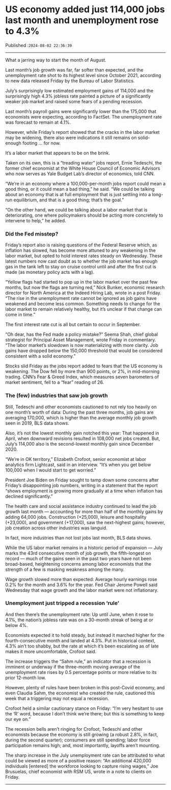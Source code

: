 # US economy added just 114,000 jobs last month and unemployment rose to 4.3%

Published :`2024-08-02 22:36:39`

---

What a jarring way to start the month of August.

Last month’s job growth was far, far softer than expected, and the unemployment rate shot to its highest level since October 2021, according to new data released Friday by the Bureau of Labor Statistics.

July’s surprisingly low estimated employment gains of 114,000 and the surprisingly high 4.3% jobless rate painted a picture of a significantly weaker job market and raised some fears of a pending recession.

Last month’s payroll gains were significantly lower than the 175,000 that economists were expecting, according to FactSet. The unemployment rate was forecast to remain at 4.1%.

However, while Friday’s report showed that the cracks in the labor market may be widening, there also were indications it still remains on solid-enough footing … for now.

It’s a labor market that appears to be on the brink.

Taken on its own, this is a “treading water” jobs report, Ernie Tedeschi, the former chief economist at the White House Council of Economic Advisors who now serves as Yale Budget Lab’s director of economics, told CNN.

“We’re in an economy where a 100,000-per-month jobs report could mean a good thing, or it could mean a bad thing,” he said. “We could be talking about an economy that is at full employment that is just settling into a long-run equilibrium, and that is a good thing; that’s the goal.”

“On the other hand, we could be talking about a labor market that is deteriorating, one where policymakers should be acting more concretely to intervene to help,” he added.

### Did the Fed misstep?

Friday’s report also is raising questions of the Federal Reserve which, as inflation has slowed, has become more attuned to any weakening in the labor market, but opted to hold interest rates steady on Wednesday. These latest numbers now cast doubt as to whether the job market has enough gas in the tank left to stay on cruise control until and after the first cut is made (as monetary policy acts with a lag).

“Yellow flags had started to pop up in the labor market over the past few months, but now the flags are turning red,” Nick Bunker, economic research director for North America at the Indeed Hiring Lab, wrote in a post Friday. “The rise in the unemployment rate cannot be ignored as job gains have weakened and become less common. Something needs to change for the labor market to remain relatively healthy, but it’s unclear if that change can come in time.”

The first interest rate cut is all but certain to occur in September.

“Oh dear, has the Fed made a policy mistake?” Seema Shah, chief global strategist for Principal Asset Management, wrote Friday in commentary. “The labor market’s slowdown is now materializing with more clarity. Job gains have dropped below the 150,000 threshold that would be considered consistent with a solid economy.”

Stocks slid Friday as the jobs report added to fears that the US economy is weakening. The Dow fell by more than 900 points, or 2%, in mid-morning trading. CNN’s Fear & Greed Index, which measures seven barometers of market sentiment, fell to a “fear” reading of 26.

### The (few) industries that saw job growth

Still, Tedeschi and other economists cautioned to not rely too heavily on one month’s worth of data: During the past three months, job gains are averaging 170,000, which is higher than the average monthly job growth seen in 2019, BLS data shows.

Also, it’s not the lowest monthly gain notched this year: That happened in April, when downward revisions resulted in 108,000 net jobs created. But, July’s 114,000 also is the second-lowest monthly gain since December 2020.

“We’re in OK territory,” Elizabeth Crofoot, senior economist at labor analytics firm Lightcast, said in an interview. “It’s when you get below 100,000 when I would start to get worried.”

President Joe Biden on Friday sought to tamp down some concerns after Friday’s disappointing job numbers, writing in a statement that the report “shows employment is growing more gradually at a time when inflation has declined significantly.”

The health care and social assistance industry continued to lead the job growth last month — accounting for more than half of the monthly gains by adding 64,000 jobs. Construction (+25,000), leisure and hospitality (+23,000), and government (+17,000), saw the next-highest gains; however, job creation across other industries was languid.

In fact, more industries than not lost jobs last month, BLS data shows.

While the US labor market remains in a historic period of expansion — July marks the 43rd consecutive month of job growth, the fifth-longest on record — much of the gains seen in the past two years have not been broad-based, heightening concerns among labor economists that the strength of a few is masking weakness among the many.

Wage growth slowed more than expected: Average hourly earnings rose 0.2% for the month and 3.6% for the year. Fed Chair Jerome Powell said Wednesday that wage growth and the labor market were not inflationary.

### Unemployment just tripped a recession ‘rule’

And then there’s the unemployment rate: Up until June, when it rose to 4.1%, the nation’s jobless rate was on a 30-month streak of being at or below 4%.

Economists expected it to hold steady, but instead it marched higher for the fourth-consecutive month and landed at 4.3%. Put in historical context, 4.3% ain’t too shabby, but the rate at which it’s been escalating as of late makes it more uncomfortable, Crofoot said.

The increase triggers the “Sahm rule,” an indicator that a recession is imminent or underway if the three-month moving average of the unemployment rate rises by 0.5 percentage points or more relative to its prior 12-month low.

However, plenty of rules have been broken in this post-Covid economy, and even Claudia Sahm, the economist who created the rule, cautioned this week that a triggering may not equal a recession.

Crofoot held a similar cautionary stance on Friday: “I’m very hesitant to use the ‘R’ word, because I don’t think we’re there; but this is something to keep our eye on.”

The recession bells aren’t ringing for Crofoot, Tedeschi and other economists because the economy is still growing (a robust 2.8%, in fact, during the second quarter); consumers are still spending; labor force participation remains high; and, most importantly, layoffs aren’t mounting.

The sharp increase in the July unemployment rate can be attributed to what could be viewed as more of a positive reason: “An additional 420,000 individuals [entered] the workforce looking to capture rising wages,” Joe Brusuelas, chief economist with RSM US, wrote in a note to clients on Friday.

---

